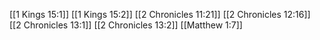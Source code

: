 [[1 Kings 15:1]]
[[1 Kings 15:2]]
[[2 Chronicles 11:21]]
[[2 Chronicles 12:16]]
[[2 Chronicles 13:1]]
[[2 Chronicles 13:2]]
[[Matthew 1:7]]
